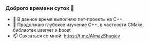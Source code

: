 ### Доброго времени суток 👋

- 🔭 В данное время выполняю пет-проекты на C++.
- 🌱 Продолжаю глубокое изучение C++, в частности CMake, библиотек userver и boost
- 📫 Связаться со мной: https://t.me/AlmazShagiev
<!--
**bashkirian/bashkirian** is a ✨ _special_ ✨ repository because its `README.md` (this file) appears on your GitHub profile.
-->
